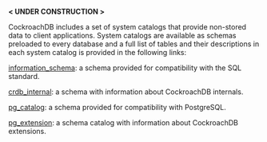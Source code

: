 
 **< UNDER CONSTRUCTION >**

CockroachDB includes a set of system catalogs that provide non-stored data to client applications. System catalogs are available as schemas preloaded to every database and a full list of tables and their descriptions in each system catalog is provided in the following links:

[information\_schema](https://www.cockroachlabs.com/docs/stable/information-schema): a schema provided for compatibility with the SQL standard.

[crdb\_internal](https://www.cockroachlabs.com/docs/stable/crdb-internal): a schema with information about CockroachDB internals.

[pg\_catalog](https://www.cockroachlabs.com/docs/stable/pg-catalog): a schema provided for compatibility with PostgreSQL.

[pg\_extension](https://www.cockroachlabs.com/docs/stable/pg-extension): a schema catalog with information about CockroachDB extensions.

